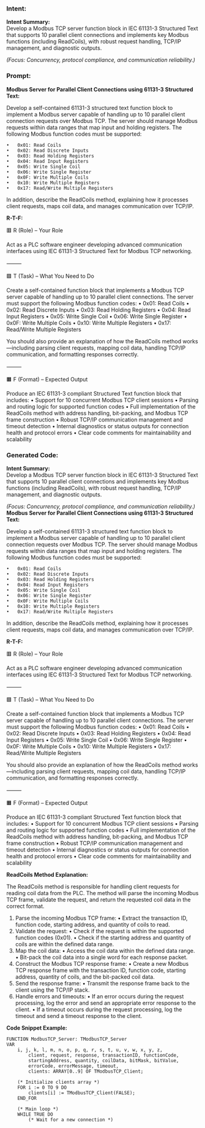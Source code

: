 ### Intent:
**Intent Summary:**  
Develop a Modbus TCP server function block in IEC 61131-3 Structured Text that supports 10 parallel client connections and implements key Modbus functions (including ReadCoils), with robust request handling, TCP/IP management, and diagnostic outputs.  

*(Focus: Concurrency, protocol compliance, and communication reliability.)*

### Prompt:
**Modbus Server for Parallel Client Connections using 61131-3 Structured Text:**

Develop a self-contained 61131-3 structured text function block to implement a Modbus server capable of handling up to 10 parallel client connection requests over Modbus TCP. The server should manage Modbus requests within data ranges that map input and holding registers. The following Modbus function codes must be supported:

	•	0x01: Read Coils
	•	0x02: Read Discrete Inputs
	•	0x03: Read Holding Registers
	•	0x04: Read Input Registers
	•	0x05: Write Single Coil
	•	0x06: Write Single Register
	•	0x0F: Write Multiple Coils
	•	0x10: Write Multiple Registers
	•	0x17: Read/Write Multiple Registers

In addition, describe the ReadCoils method, explaining how it processes client requests, maps coil data, and manages communication over TCP/IP.

**R-T-F:**

🟥 R (Role) – Your Role

Act as a PLC software engineer developing advanced communication interfaces using IEC 61131-3 Structured Text for Modbus TCP networking.

⸻

🟩 T (Task) – What You Need to Do

Create a self-contained function block that implements a Modbus TCP server capable of handling up to 10 parallel client connections. The server must support the following Modbus function codes:
	•	0x01: Read Coils
	•	0x02: Read Discrete Inputs
	•	0x03: Read Holding Registers
	•	0x04: Read Input Registers
	•	0x05: Write Single Coil
	•	0x06: Write Single Register
	•	0x0F: Write Multiple Coils
	•	0x10: Write Multiple Registers
	•	0x17: Read/Write Multiple Registers

You should also provide an explanation of how the ReadCoils method works—including parsing client requests, mapping coil data, handling TCP/IP communication, and formatting responses correctly.

⸻

🟧 F (Format) – Expected Output

Produce an IEC 61131-3 compliant Structured Text function block that includes:
	•	Support for 10 concurrent Modbus TCP client sessions
	•	Parsing and routing logic for supported function codes
	•	Full implementation of the ReadCoils method with address handling, bit-packing, and Modbus TCP frame construction
	•	Robust TCP/IP communication management and timeout detection
	•	Internal diagnostics or status outputs for connection health and protocol errors
	•	Clear code comments for maintainability and scalability

### Generated Code:
**Intent Summary:**  
Develop a Modbus TCP server function block in IEC 61131-3 Structured Text that supports 10 parallel client connections and implements key Modbus functions (including ReadCoils), with robust request handling, TCP/IP management, and diagnostic outputs.  

*(Focus: Concurrency, protocol compliance, and communication reliability.)*
**Modbus Server for Parallel Client Connections using 61131-3 Structured Text:**

Develop a self-contained 61131-3 structured text function block to implement a Modbus server capable of handling up to 10 parallel client connection requests over Modbus TCP. The server should manage Modbus requests within data ranges that map input and holding registers. The following Modbus function codes must be supported:

	•	0x01: Read Coils
	•	0x02: Read Discrete Inputs
	•	0x03: Read Holding Registers
	•	0x04: Read Input Registers
	•	0x05: Write Single Coil
	•	0x06: Write Single Register
	•	0x0F: Write Multiple Coils
	•	0x10: Write Multiple Registers
	•	0x17: Read/Write Multiple Registers

In addition, describe the ReadCoils method, explaining how it processes client requests, maps coil data, and manages communication over TCP/IP.

**R-T-F:**

🟥 R (Role) – Your Role

Act as a PLC software engineer developing advanced communication interfaces using IEC 61131-3 Structured Text for Modbus TCP networking.

⸻

🟩 T (Task) – What You Need to Do

Create a self-contained function block that implements a Modbus TCP server capable of handling up to 10 parallel client connections. The server must support the following Modbus function codes:
	•	0x01: Read Coils
	•	0x02: Read Discrete Inputs
	•	0x03: Read Holding Registers
	•	0x04: Read Input Registers
	•	0x05: Write Single Coil
	•	0x06: Write Single Register
	•	0x0F: Write Multiple Coils
	•	0x10: Write Multiple Registers
	•	0x17: Read/Write Multiple Registers

You should also provide an explanation of how the ReadCoils method works—including parsing client requests, mapping coil data, handling TCP/IP communication, and formatting responses correctly.

⸻

🟧 F (Format) – Expected Output

Produce an IEC 61131-3 compliant Structured Text function block that includes:
	•	Support for 10 concurrent Modbus TCP client sessions
	•	Parsing and routing logic for supported function codes
	•	Full implementation of the ReadCoils method with address handling, bit-packing, and Modbus TCP frame construction
	•	Robust TCP/IP communication management and timeout detection
	•	Internal diagnostics or status outputs for connection health and protocol errors
	•	Clear code comments for maintainability and scalability

**ReadCoils Method Explanation:**

The ReadCoils method is responsible for handling client requests for reading coil data from the PLC. The method will parse the incoming Modbus TCP frame, validate the request, and return the requested coil data in the correct format.

1. Parse the incoming Modbus TCP frame:
	•	Extract the transaction ID, function code, starting address, and quantity of coils to read.
2. Validate the request:
	•	Check if the request is within the supported function codes (0x01).
	•	Check if the starting address and quantity of coils are within the defined data range.
3. Map the coil data:
	•	Access the coil data within the defined data range.
	•	Bit-pack the coil data into a single word for each response packet.
4. Construct the Modbus TCP response frame:
	•	Create a new Modbus TCP response frame with the transaction ID, function code, starting address, quantity of coils, and the bit-packed coil data.
5. Send the response frame:
	•	Transmit the response frame back to the client using the TCP/IP stack.
6. Handle errors and timeouts:
	•	If an error occurs during the request processing, log the error and send an appropriate error response to the client.
	•	If a timeout occurs during the request processing, log the timeout and send a timeout response to the client.

**Code Snippet Example:**

```
FUNCTION ModbusTCP_Server: TModbusTCP_Server
VAR
    i, j, k, l, m, n, o, p, q, r, s, t, u, v, w, x, y, z,
        client, request, response, transactionID, functionCode,
        startingAddress, quantity, coilData, bitMask, bitValue,
        errorCode, errorMessage, timeout,
        clients: ARRAY[0..9] OF TModbusTCP_Client;

    (* Initialize clients array *)
    FOR i := 0 TO 9 DO
        clients[i] := TModbusTCP_Client(FALSE);
    END_FOR

    (* Main loop *)
    WHILE TRUE DO
        (* Wait for a new connection *)
